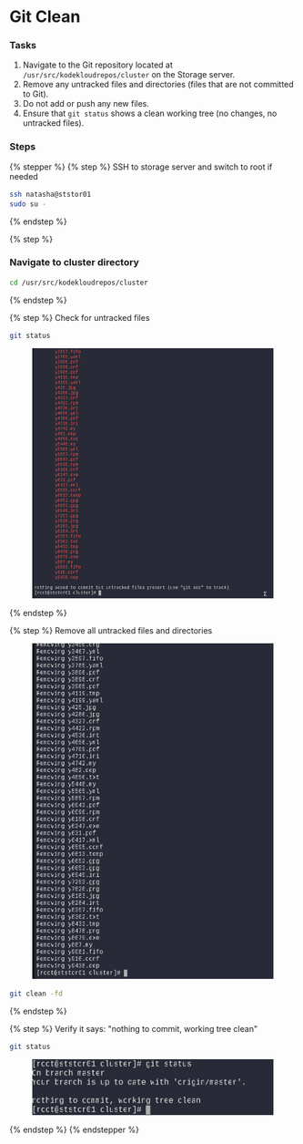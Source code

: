# Git Clean

### Tasks&#x20;

1. Navigate to the Git repository located at `/usr/src/kodekloudrepos/cluster` on the Storage server.
2. Remove any untracked files and directories (files that are not committed to Git).
3. Do not add or push any new files.
4. Ensure that `git status` shows a clean working tree (no changes, no untracked files).

### Steps

{% stepper %}
{% step %}
SSH to storage server and switch to root if needed

```bash
ssh natasha@ststor01
sudo su -
```
{% endstep %}

{% step %}
### Navigate to cluster directory

```bash
cd /usr/src/kodekloudrepos/cluster
```
{% endstep %}

{% step %}
Check for untracked files

```bash
git status
```

<figure><img src="../.gitbook/assets/image (5).png" alt=""><figcaption></figcaption></figure>
{% endstep %}

{% step %}
Remove all untracked files and directories

<figure><img src="../.gitbook/assets/image (1) (1).png" alt=""><figcaption></figcaption></figure>

```bash
git clean -fd
```
{% endstep %}

{% step %}
Verify it says: "nothing to commit, working tree clean"

```bash
git status
```

<figure><img src="../.gitbook/assets/image (2) (1).png" alt=""><figcaption></figcaption></figure>
{% endstep %}
{% endstepper %}
